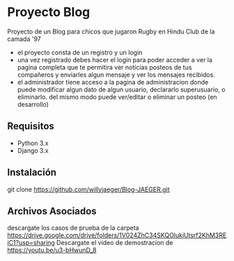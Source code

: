 # Proyecto Blog

Proyecto de un Blog para chicos que jugaron Rugby en Hindu Club de la camada '97
- el proyecto consta de un registro y un login
- una vez registrado debes hacer el login para poder acceder a ver la pagina completa que te permitira ver noticias posteos de tus          compañeros y enviarles algun mensaje y ver los mensajes recibidos.
- el administrador tiene acceso a la pagina de administracion donde puede modificar algun dato de algun usuario, declararlo superusuario, o eliminarlo.
del mismo modo puede ver/editar o eliminar un posteo (en desarrollo)


## Requisitos

- Python 3.x
- Django 3.x


## Instalación


   git clone https://github.com/willyjaeger/Blog-JAEGER.git


## Archivos Asociados
descargate los casos de prueba de la carpeta   https://drive.google.com/drive/folders/1V024ZhC34SKQOlukjUtsrf2KhM3REiC1?usp=sharing
Descargate el video de demostracion de  https://youtu.be/u3-bHwunD_8